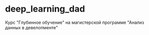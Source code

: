 # deep_learning_dad

Курс "Глубинное обучение" на магистерской программе "Анализ данных в девелопменте"
